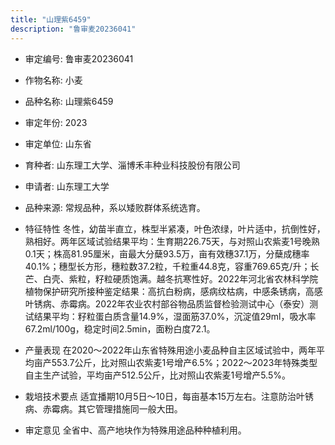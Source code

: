 ```yaml
---
title: "山理紫6459"
description: "鲁审麦20236041"
---
```

* 审定编号:  鲁审麦20236041

*  作物名称:  小麦

*  品种名称:  山理紫6459

*  审定年份:  2023

*  审定单位:  山东省

* 育种者:  山东理工大学、淄博禾丰种业科技股份有限公司

*  申请者:  山东理工大学

*  品种来源:  常规品种，系以矮败群体系统选育。

*  特征特性
冬性，幼苗半直立，株型半紧凑，叶色浓绿，叶片适中，抗倒性好，熟相好。两年区域试验结果平均：生育期226.75天，与对照山农紫麦1号晚熟0.1天；株高81.95厘米，亩最大分蘖93.5万，亩有效穗37.1万，分蘖成穗率40.1%；穗型长方形，穗粒数37.2粒，千粒重44.8克，容重769.65克/升；长芒、白壳、紫粒，籽粒硬质饱满。越冬抗寒性好。2022年河北省农林科学院植物保护研究所接种鉴定结果：高抗白粉病，感病纹枯病，中感条锈病，高感叶锈病、赤霉病。2022年农业农村部谷物品质监督检验测试中心（泰安）测试结果平均：籽粒蛋白质含量14.9%，湿面筋37.0%，沉淀值29ml，吸水率67.2ml/100g，稳定时间2.5min，面粉白度72.1。

*  产量表现
在2020～2022年山东省特殊用途小麦品种自主区域试验中，两年平均亩产553.7公斤，比对照山农紫麦1号增产6.5%；2022～2023年特殊类型自主生产试验，平均亩产512.5公斤，比对照山农紫麦1号增产5.5%。

*  栽培技术要点
适宜播期10月5日～10日，每亩基本15万左右。注意防治叶锈病、赤霉病。其它管理措施同一般大田。

*  审定意见
全省中、高产地块作为特殊用途品种种植利用。
